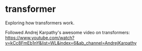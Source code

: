 # transformer
Exploring how transformers work.

Followed Andrej Karpathy's awesome video on transformers: https://www.youtube.com/watch?v=kCc8FmEb1nY&list=WL&index=6&ab_channel=AndrejKarpathy
